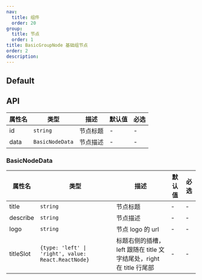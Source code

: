 ```yaml
---
nav:
  title: 组件
  order: 20
group:
  title: 节点
  order: 1
title: BasicGroupNode 基础组节点
order: 2
description:
---
```


## Default

<code src="./demos/index.tsx"></code>

## API

| 属性名  | 类型              | 描述   | 默认值 | 必选 |
| ---- | --------------- | ---- | --- | -- |
| id   | `string`        | 节点标题 | -   | -  |
| data | `BasicNodeData` | 节点描述 | -   | -  |

### BasicNodeData

| 属性名       | 类型                                                  | 描述                                             | 默认值 | 必选 |
| --------- | --------------------------------------------------- | ---------------------------------------------- | --- | -- |
| title     | `string`                                            | 节点标题                                           | -   | -  |
| describe  | `string`                                            | 节点描述                                           | -   | -  |
| logo      | `string`                                            | 节点 logo 的 url                                  | -   | -  |
| titleSlot | `{type: 'left' \| 'right', value: React.ReactNode}` | 标题右侧的插槽，left 跟随在 title 文字结尾处，right 在 title 行尾部 | -   | -  |
